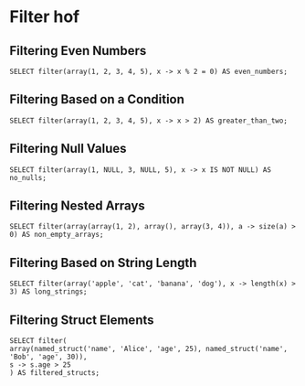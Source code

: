 # Filter hof

## Filtering Even Numbers

    SELECT filter(array(1, 2, 3, 4, 5), x -> x % 2 = 0) AS even_numbers;

## Filtering Based on a Condition

    SELECT filter(array(1, 2, 3, 4, 5), x -> x > 2) AS greater_than_two;

## Filtering Null Values

    SELECT filter(array(1, NULL, 3, NULL, 5), x -> x IS NOT NULL) AS no_nulls;

## Filtering Nested Arrays

    SELECT filter(array(array(1, 2), array(), array(3, 4)), a -> size(a) > 0) AS non_empty_arrays;

## Filtering Based on String Length

    SELECT filter(array('apple', 'cat', 'banana', 'dog'), x -> length(x) > 3) AS long_strings;

## Filtering Struct Elements

    SELECT filter(
    array(named_struct('name', 'Alice', 'age', 25), named_struct('name', 'Bob', 'age', 30)),
    s -> s.age > 25
    ) AS filtered_structs;

